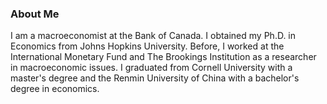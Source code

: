 ### About Me

I am a macroeconomist at the Bank of Canada. I obtained my Ph.D. in Economics from Johns Hopkins University. Before, I worked at the International Monetary Fund and The Brookings Institution as a researcher in macroeconomic issues. I graduated from Cornell University with a master's degree and the Renmin University of China with a bachelor's degree in economics. 
